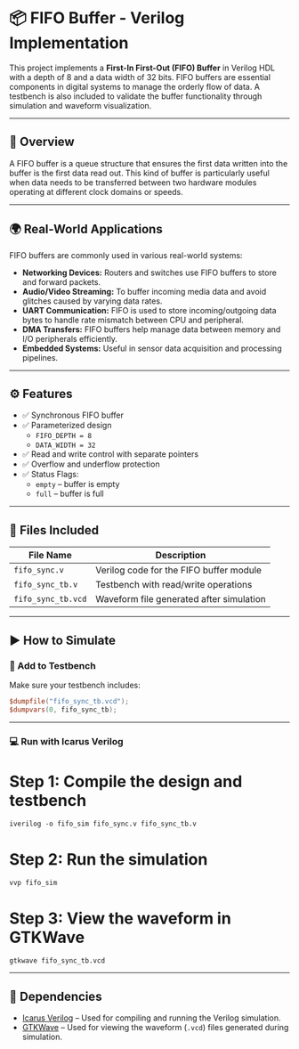 # 📦 FIFO Buffer - Verilog Implementation

This project implements a **First-In First-Out (FIFO) Buffer** in Verilog HDL with a depth of 8 and a data width of 32 bits. FIFO buffers are essential components in digital systems to manage the orderly flow of data. A testbench is also included to validate the buffer functionality through simulation and waveform visualization.

---

## 🧠 Overview

A FIFO buffer is a queue structure that ensures the first data written into the buffer is the first data read out. This kind of buffer is particularly useful when data needs to be transferred between two hardware modules operating at different clock domains or speeds.

---

## 🌍 Real-World Applications

FIFO buffers are commonly used in various real-world systems:

- **Networking Devices:** Routers and switches use FIFO buffers to store and forward packets.
- **Audio/Video Streaming:** To buffer incoming media data and avoid glitches caused by varying data rates.
- **UART Communication:** FIFO is used to store incoming/outgoing data bytes to handle rate mismatch between CPU and peripheral.
- **DMA Transfers:** FIFO buffers help manage data between memory and I/O peripherals efficiently.
- **Embedded Systems:** Useful in sensor data acquisition and processing pipelines.

---

## ⚙️ Features

- ✅ Synchronous FIFO buffer
- ✅ Parameterized design  
  - `FIFO_DEPTH = 8`  
  - `DATA_WIDTH = 32`
- ✅ Read and write control with separate pointers
- ✅ Overflow and underflow protection
- ✅ Status Flags:
  - `empty` – buffer is empty
  - `full` – buffer is full

---

## 🧪 Files Included

| File Name         | Description                                |
|-------------------|--------------------------------------------|
| `fifo_sync.v`     | Verilog code for the FIFO buffer module    |
| `fifo_sync_tb.v`  | Testbench with read/write operations       |
| `fifo_sync_tb.vcd`| Waveform file generated after simulation   |

---

## ▶️ How to Simulate

### 📌 Add to Testbench

Make sure your testbench includes:

```verilog
$dumpfile("fifo_sync_tb.vcd");
$dumpvars(0, fifo_sync_tb);
```
---

### 💻 Run with Icarus Verilog


# Step 1: Compile the design and testbench
```
iverilog -o fifo_sim fifo_sync.v fifo_sync_tb.v
```

# Step 2: Run the simulation
```
vvp fifo_sim
```

# Step 3: View the waveform in GTKWave
```
gtkwave fifo_sync_tb.vcd
```

---

## 🧰 Dependencies

- [Icarus Verilog](http://iverilog.icarus.com/) – Used for compiling and running the Verilog simulation.
- [GTKWave](http://gtkwave.sourceforge.net/) – Used for viewing the waveform (`.vcd`) files generated during simulation.

